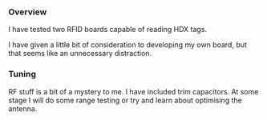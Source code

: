 ### Overview 
I have tested two RFID boards capable of reading HDX tags. 


I have given a little bit of consideration to developing my own board, but that seems like an unnecessary distraction. 

### Tuning
RF stuff is a bit of a mystery to me. I have included trim capacitors. At some stage I will do some range testing or try and learn about optimising the antenna. 
